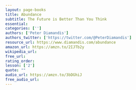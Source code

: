 ```yaml
---
layout: page-books
title: Abundance
subtitle: The Future is Better Than You Think
essential: 
categories: ['']
authors: ['Peter Diamandis']
authors_twitter: ['https://twitter.com/@PeterDiamandis']
resource_url: https://www.diamandis.com/abundance
amazon_url: https://amzn.to/2IJTb2y
wikipedia_url: 
free_url: 
rating_order: 
lesson: ['2']
quote: ""
audio_url: https://amzn.to/3bDGhiJ
free_audio_url: 
---
```

